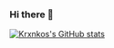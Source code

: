 ### Hi there 👋

[![Krxnkos's GitHub stats](https://github-readme-stats.vercel.app/api?username=Krxnkos)](https://github.com/Krxnkos/github-readme-stats)
